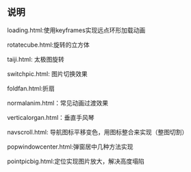 ## 说明

loading.html:使用keyframes实现远点环形加载动画


rotatecube.html:旋转的立方体


taiji.html: 太极图旋转

switchpic.html: 图片切换效果

foldfan.html:折扇

normalanim.html：常见动画过渡效果

verticalorgan.html：垂直手风琴

navscroll.html: 导航图标平移变色，用图标整合来实现（整图切割）

popwindowcenter.html:弹窗居中几种方法实现

pointpicbig.html:定位实现图片放大，解决高度塌陷
